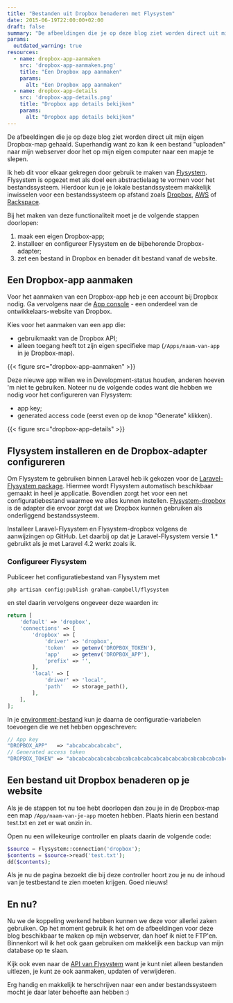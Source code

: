 ```yaml
---
title: "Bestanden uit Dropbox benaderen met Flysystem"
date: 2015-06-19T22:00:00+02:00
draft: false
summary: "De afbeeldingen die je op deze blog ziet worden direct uit mijn eigen Dropbox-map gehaald. Superhandig want zo kan ik een bestand \"uploaden\" naar mijn webserver door het op mijn eigen computer naar een mapje te slepen."
params:
  outdated_warning: true
resources:
  - name: dropbox-app-aanmaken
    src: 'dropbox-app-aanmaken.png'
    title: "Een Dropbox app aanmaken"
    params:
      alt: "Een Dropbox app aanmaken"
  - name: dropbox-app-details
    src: 'dropbox-app-details.png'
    title: "Dropbox app details bekijken"
    params:
      alt: "Dropbox app details bekijken"
---
```

De afbeeldingen die je op deze blog ziet worden direct uit mijn eigen Dropbox-map gehaald. Superhandig want zo kan ik een bestand "uploaden" naar mijn webserver door het op mijn eigen computer naar een mapje te slepen.

Ik heb dit voor elkaar gekregen door gebruik te maken van [Flysystem](http://flysystem.thephpleague.com/).  Flysystem is opgezet met als doel een abstractielaag te vormen voor het bestandssysteem. Hierdoor kun je je lokale bestandssysteem makkelijk inwisselen voor een bestandssysteem op afstand zoals [Dropbox](https://www.dropbox.com), [AWS](http://aws.amazon.com/) of [Rackspace](http://www.rackspace.nl/).

Bij het maken van deze functionaliteit moet je de volgende stappen doorlopen:
1. maak een eigen Dropbox-app;
2. installeer en configureer Flysystem en de bijbehorende Dropbox-adapter;
3. zet een bestand in Dropbox en benader dit bestand vanaf de website.

## Een Dropbox-app aanmaken
Voor het aanmaken van een Dropbox-app heb je een account bij Dropbox nodig. Ga vervolgens naar de [App console](https://www.dropbox.com/developers/apps) - een onderdeel van de ontwikkelaars-website van Dropbox.

Kies voor het aanmaken van een app die:
* gebruikmaakt van de Dropbox API;
* alleen toegang heeft tot zijn eigen specifieke map (`/Apps/naam-van-app` in je Dropbox-map).

{{< figure src="dropbox-app-aanmaken" >}}

Deze nieuwe app willen we in Development-status houden, anderen hoeven 'm niet te gebruiken. Noteer nu de volgende codes want die hebben we nodig voor het configureren van Flysystem:
* app key;
* generated access code (eerst even op de knop "Generate" klikken).

{{< figure src="dropbox-app-details" >}}

## Flysystem installeren en de Dropbox-adapter configureren
Om Flysystem te gebruiken binnen Laravel heb ik gekozen voor de [Laravel-Flysystem package](https://github.com/GrahamCampbell/Laravel-Flysystem). Hiermee wordt Flysystem automatisch beschikbaar gemaakt in heel je applicatie. Bovendien zorgt het voor een net configuratiebestand waarmee we alles kunnen instellen. [Flysystem-dropbox](https://github.com/thephpleague/flysystem-dropbox) is de adapter die ervoor zorgt dat we Dropbox kunnen gebruiken als onderliggend bestandssysteem.

Installeer Laravel-Flysystem en Flysystem-dropbox volgens de aanwijzingen op GitHub. Let daarbij op dat je Laravel-Flysystem versie 1.* gebruikt als je met Laravel 4.2 werkt zoals ik.

### Configureer Flysystem
Publiceer het configuratiebestand van Flysystem met
```bash 
php artisan config:publish graham-campbell/flysystem
```

en stel daarin vervolgens ongeveer deze waarden in:
```php
return [
    'default' => 'dropbox',
    'connections' => [
        'dropbox' => [
            'driver' => 'dropbox',
            'token'  => getenv('DROPBOX_TOKEN'),
            'app'    => getenv('DROPBOX_APP'),
            'prefix' => '',
        ],
        'local' => [
            'driver' => 'local',
            'path'   => storage_path(),
        ],
    ],
];
```

In je [environment-bestand](http://laravel.com/docs/5.1#environment-configuration) kun je daarna de configuratie-variabelen toevoegen die we net hebben opgeschreven:
```php
// App key
"DROPBOX_APP"   => "abcabcabcabcabc",
// Generated access token
"DROPBOX_TOKEN" => "abcabcabcabcabcabcabcabcabcabcabcabcabcabcabcabcabcabcabcabcabca",
```

## Een bestand uit Dropbox benaderen op je website
Als je de stappen tot nu toe hebt doorlopen dan zou je in de Dropbox-map een map `/App/naam-van-je-app` moeten hebben. Plaats hierin een bestand test.txt en zet er wat onzin in.

Open nu een willekeurige controller en plaats daarin de volgende code:
```php
$source = Flysystem::connection('dropbox');
$contents = $source->read('test.txt');
dd($contents);
```

Als je nu de pagina bezoekt die bij deze controller hoort zou je nu de inhoud van je testbestand te zien moeten krijgen. Goed nieuws!

## En nu?
Nu we de koppeling werkend hebben kunnen we deze voor allerlei zaken gebruiken. Op het moment gebruik ik het om de afbeeldingen voor deze blog beschikbaar te maken op mijn webserver, dan hoef ik niet te FTP'en. Binnenkort wil ik het ook gaan gebruiken om makkelijk een backup van mijn database op te slaan.

Kijk ook even naar de [API van Flysystem](http://flysystem.thephpleague.com/api/) want je kunt niet alleen bestanden uitlezen, je kunt ze ook aanmaken, updaten of verwijderen.

Erg handig en makkelijk te herschrijven naar een ander bestandssysteem mocht je daar later behoefte aan hebben :)

